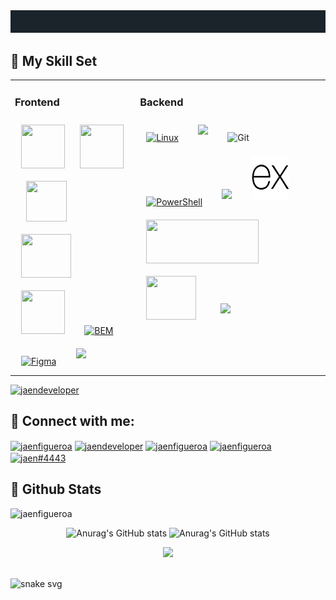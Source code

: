 <div align="center">
<img src="./header.gif" /> 
</div>






## 📌 My Skill Set

<table><tr><td valign="top" >

### Frontend

<div > 
<img width="70px" 
    height="70px" 
    style="margin: 10px"
    src="https://upload.wikimedia.org/wikipedia/commons/6/61/HTML5_logo_and_wordmark.svg"> 
<img width="70px" 
    height="70px" 
    style="margin: 10px"
    src="https://upload.wikimedia.org/wikipedia/commons/d/d5/CSS3_logo_and_wordmark.svg"> &nbsp;
 <img width="65px" 
    height="65px" 
    style="margin: 10px"
    src="https://upload.wikimedia.org/wikipedia/commons/thumb/9/99/Unofficial_JavaScript_logo_2.svg/768px-Unofficial_JavaScript_logo_2.svg.png?20141107110902"> &nbsp; &nbsp;
<img width="80px" 
    height="70px" 
    style="margin: 10px"
    src="https://upload.wikimedia.org/wikipedia/commons/a/a7/React-icon.svg"> &nbsp;
 <img width="70px" 
    height="70px" 
    style="margin: 10px"
    src="https://upload.wikimedia.org/wikipedia/commons/9/96/Sass_Logo_Color.svg"> &nbsp;
<a href="http://getbem.com/" target="_blank"><img style="margin: 10px" src="https://profilinator.rishav.dev/skills-assets/bem.svg" alt="BEM" height="65" /></a>  
 <a href="https://www.figma.com/" target="_blank"><img style="margin: 10px" src="https://profilinator.rishav.dev/skills-assets/figma-icon.svg" alt="Figma" height="65" /></a> &nbsp;
 <img  
    height="60px" 
    style="margin: 10px"
    src="https://upload.wikimedia.org/wikipedia/commons/b/b2/Bootstrap_logo.svg"> &nbsp;

</div>

</td><td valign="top" >




### Backend

<div  >  
<a href="https://www.linux.org/" target="_blank"><img style="margin: 10px" src="https://profilinator.rishav.dev/skills-assets/linux-original.svg" alt="Linux" height="65" /></a> &nbsp;
<img
    height="65px" 
    style="margin: 10px"
    src="https://upload.wikimedia.org/wikipedia/commons/4/4b/Bash_Logo_Colored.svg"> &nbsp;
<img style="margin: 10px" src="https://profilinator.rishav.dev/skills-assets/git-scm-icon.svg" alt="Git" height="70" /> &nbsp;
<a href="https://docs.microsoft.com/en-us/powershell/" target="_blank"><img style="margin: 10px" src="https://profilinator.rishav.dev/skills-assets/powershell.png" alt="PowerShell" height="65" /></a> &nbsp;
<img 
    height="70px" 
    style="margin: 10px"
    src="https://upload.wikimedia.org/wikipedia/commons/thumb/d/d9/Node.js_logo.svg/885px-Node.js_logo.svg.png?20170401104355"> &nbsp;
<img width="60px" 
    height="70px" 
    style="margin: 10px"
    src="https://raw.githubusercontent.com/devicons/devicon/master/icons/express/express-original.svg"> &nbsp; &nbsp;
<img width="180px"
    height="70px" 
    style="margin: 10px"
    src="https://upload.wikimedia.org/wikipedia/commons/9/93/MongoDB_Logo.svg"> &nbsp;
<img width="80px"
    height="70px" 
    style="margin: 10px"
    src="https://upload.wikimedia.org/wikipedia/commons/d/db/Npm-logo.svg"> &nbsp; &nbsp;
<img  
    height="60px" 
    style="margin: 10px"
    src="https://railway.app/brand/logo-dark.svg"> &nbsp;
</div>
</td></tr></table>  




<!-- ## 📌 Connect with me
<div align="center">
<a href="https://github.com/jaenfigueroa" target="_blank">
<img src=https://img.shields.io/badge/github-%2324292e.svg?&style=for-the-badge&logo=github&logoColor=white alt=github style="margin-bottom: 5px;" />
</a>
<a href="https://linkedin.com/in/jaenfigueroa" target="_blank">
<img src=https://img.shields.io/badge/linkedin-%231E77B5.svg?&style=for-the-badge&logo=linkedin&logoColor=white alt=linkedin style="margin-bottom: 5px;" />
</a>
<a href="https://twitter.com/JaenDeveloper" target="_blank">
<img src=https://img.shields.io/badge/twitter-%2300acee.svg?&style=for-the-badge&logo=twitter&logoColor=white alt=twitter style="margin-bottom: 5px;" />
</a>  
</div>   -->

<p align="left"> <a href="https://twitter.com/jaendeveloper" target="blank"><img src="https://img.shields.io/twitter/follow/jaendeveloper?logo=twitter&style=for-the-badge" alt="jaendeveloper" /></a> </p>

## 📌 Connect with me:
<!-- <h3 align="left">Connect with me:</h3> -->
<p align="left">
<a href="https://codepen.io/jaenfigueroa" target="blank"><img align="center" src="https://raw.githubusercontent.com/rahuldkjain/github-profile-readme-generator/master/src/images/icons/Social/codepen.svg" alt="jaenfigueroa" height="30" width="40" /></a>
<a href="https://twitter.com/jaendeveloper" target="blank"><img align="center" src="https://raw.githubusercontent.com/rahuldkjain/github-profile-readme-generator/master/src/images/icons/Social/twitter.svg" alt="jaendeveloper" height="30" width="40" /></a>
<a href="https://linkedin.com/in/jaenfigueroa" target="blank"><img align="center" src="https://raw.githubusercontent.com/rahuldkjain/github-profile-readme-generator/master/src/images/icons/Social/linked-in-alt.svg" alt="jaenfigueroa" height="30" width="40" /></a>
<a href="https://fb.com/jaenfigueroa" target="blank"><img align="center" src="https://raw.githubusercontent.com/rahuldkjain/github-profile-readme-generator/master/src/images/icons/Social/facebook.svg" alt="jaenfigueroa" height="30" width="40" /></a>
<a href="https://discord.gg/jaen#4443" target="blank"><img align="center" src="https://raw.githubusercontent.com/rahuldkjain/github-profile-readme-generator/master/src/images/icons/Social/discord.svg" alt="jaen#4443" height="30" width="40" /></a>
</p>




## 📌 Github Stats

<div align="center">
 
    
<p align="left"> <img src="https://github-profile-trophy.vercel.app/?username=ryo-ma&margin-h=15" alt="jaenfigueroa" /> </p>
    
<!-- https://github-profile-trophy.vercel.app/?username=jaenfigueroa -->
    

![Anurag's GitHub stats](https://github-readme-stats.vercel.app/api?username=jaenfigueroa&show_icons=true)
![Anurag's GitHub stats](http://github-readme-streak-stats.herokuapp.com?user=jaenfigueroa&count_private=true&show_icons=true)

<!-- ![GitHub followers](https://img.shields.io/github/followers/jaenfigueroa?style=flat&label=FOLLOWERS)  -->
<img src="https://komarev.com/ghpvc/?username=jaenfigueroa&label=PROFILE VIEWS  &color=red&style=flat"/>

</div> 


<br/>


![snake svg](https://github.com/wavescats/wavescats/blob/output/github-contribution-grid-snake.svg)









<!-- - 🌱 I’m currently learning **Frameworks**

- 👨‍💻 All of my projects are available at [www.jaenfigueroa.com](www.jaenfigueroa.com)

- 💬 Ask me about **JavaScript, css, React**

- 📫 How to reach me **jaenfigueroa03042000@gmail.com**

- ⚡ Fun fact **www.pato.com** -->

